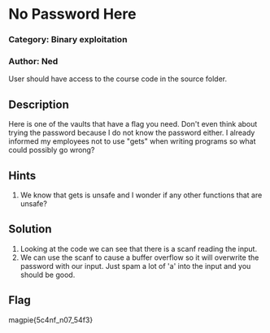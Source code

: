 # No Password Here
### Category: Binary exploitation
### Author: Ned

User should have access to the course code in the source folder.

## Description
Here is one of the vaults that have a flag you need. Don't even think about trying the password because I do not know the password either. 
I already informed my employees not to use "gets" when writing programs so what could possibly go wrong?

## Hints
1. We know that gets is unsafe and I wonder if any other functions that are unsafe?

## Solution
1. Looking at the code we can see that there is a scanf reading the input.
2. We can use the scanf to cause a buffer overflow so it will overwrite the password with our input. Just spam a lot of 'a' into the input and you should be good.

## Flag
magpie{5c4nf_n07_54f3}

